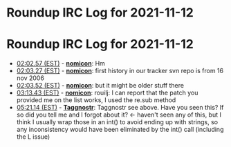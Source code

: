 # Roundup IRC Log for 2021-11-12 #
# Roundup IRC Log for 2021-11-12
* <a href="#02:02.57" id="02:02.57">02:02.57 (EST)</a> - __[nomicon](https://github.com/nomicon)__: Hm
* <a href="#02:03.27" id="02:03.27">02:03.27 (EST)</a> - __[nomicon](https://github.com/nomicon)__: first history in our tracker svn repo is from 16 nov 2006
* <a href="#02:03.52" id="02:03.52">02:03.52 (EST)</a> - __[nomicon](https://github.com/nomicon)__: but it might be older stuff there
* <a href="#03:13.43" id="03:13.43">03:13.43 (EST)</a> - __[nomicon](https://github.com/nomicon)__: rouilj: I can report that the patch you provided me on the list works, I used the re.sub method
* <a href="#05:21.14" id="05:21.14">05:21.14 (EST)</a> - __[Taggnostr](https://github.com/Taggnostr)__: <rouilj> Taggnostr see above. Have you seen this? If so did you tell me and I forgot about it? <- haven't seen any of this, but I think I usually wrap those in an int() to avoid ending up with strings, so any inconsistency would have been eliminated by the int() call (including the L issue)
